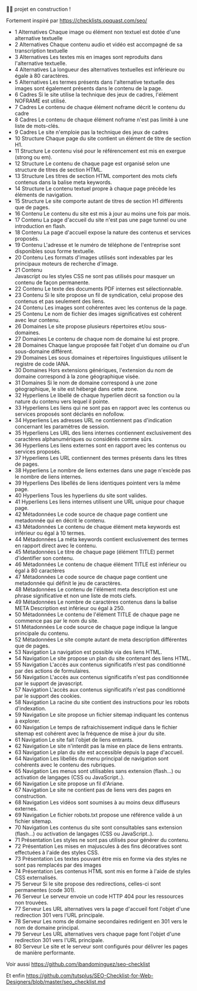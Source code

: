 👷‍♂️ projet en construction !

Fortement inspiré par https://checklists.opquast.com/seo/

- 1 Alternatives Chaque image ou élément non textuel est dotée d'une alternative textuelle
- 2 Alternatives Chaque contenu audio et vidéo est accompagné de sa transcription textuelle
- 3 Alternatives Les textes mis en images sont reproduits dans l'alternative textuelle.
- 4 Alternatives La longueur des alternatives textuelles est inférieure ou égale à 80 caractères.
- 5 Alternatives Les termes présents dans l'alternative textuelle des images sont également présents dans le contenu de la page.
- 6 Cadres Si le site utilise la technique des jeux de cadres, l'élément NOFRAME est utilisé.
- 7 Cadres Le contenu de chaque élément noframe décrit le contenu du cadre
- 8 Cadres Le contenu de chaque élément noframe n'est pas limité à une liste de mots-clés.
- 9 Cadres Le site n'emploie pas la technique des jeux de cadres
- 10 Structure Chaque page du site contient un élément de titre de section H1.
- 11 Structure Le contenu visé pour le référencement est mis en exergue (strong ou em).
- 12 Structure Le contenu de chaque page est organisé selon une structure de titres de section HTML.
- 13 Structure Les titres de section HTML comportent des mots clefs contenus dans la balise meta keywords.
- 14 Structure Le contenu textuel propre à chaque page précède les éléments de navigation.
- 15 Structure Le site comporte autant de titres de section H1 différents que de pages.
- 16 Contenu Le contenu du site est mis à jour au moins une fois par mois.
- 17 Contenu La page d'accueil du site n'est pas une page tunnel ou une introduction en flash.
- 18 Contenu La page d'accueil expose la nature des contenus et services proposés.
- 19 Contenu L'adresse et le numéro de téléphone de l'entreprise sont disponibles sous forme textuelle.
- 20 Contenu Les formats d'images utilisés sont indexables par les principaux moteurs de recherche d'image.
- 21 Contenu <div>Javascript ou les styles CSS ne sont pas utilisés pour masquer un contenu de façon permanente.</div>
- 22 Contenu Le texte des documents PDF internes est sélectionnable.
- 23 Contenu Si le site propose un fil de syndication, celui propose des contenus et pas seulement des liens.
- 24 Contenu Les images sont cohérentes avec les contenus de la page.
- 25 Contenu Le nom de fichier des images significatives est cohérent avec leur contenu.
- 26 Domaines Le site propose plusieurs répertoires et/ou sous-domaines.
- 27 Domaines Le contenu de chaque nom de domaine lui est propre.
- 28 Domaines Chaque langue proposée fait l'objet d'un domaine ou d'un sous-domaine différent.
- 29 Domaines Les sous domaines et répertoires linguistiques utilisent le registre de code IANA.
- 30 Domaines Hors extensions génériques, l'extension du nom de domaine correspond à la zone géographique visée.
- 31 Domaines Si le nom de domaine correspond à une zone géographique, le site est hébergé dans cette zone.
- 32 Hyperliens Le libellé de chaque hyperlien décrit sa fonction ou la nature du contenu vers lequel il pointe.
- 33 Hyperliens Les liens qui ne sont pas en rapport avec les contenus ou services proposés sont déclarés en nofollow.
- 34 Hyperliens Les adresses URL ne contiennent pas d'indication concernant les paramètres de session.
- 35 Hyperliens Les URL des liens internes contiennent exclusivement des caractères alphanumériques ou considérés comme sûrs.
- 36 Hyperliens Les liens externes sont en rapport avec les contenus ou services proposés.
- 37 Hyperliens Les URL contiennent des termes présents dans les titres de pages.
- 38 Hyperliens Le nombre de liens externes dans une page n'excède pas le nombre de liens internes.
- 39 Hyperliens Des libellés de liens identiques pointent vers la même page.
- 40 Hyperliens Tous les hyperliens du site sont valides.
- 41 Hyperliens Les liens internes utilisent une URL unique pour chaque page.
- 42 Métadonnées Le code source de chaque page contient une metadonnée qui en décrit le contenu.
- 43 Métadonnées Le contenu de chaque élément meta keywords est inférieur ou égal à 10 termes.
- 44 Métadonnées La méta keywords contient exclusivement des termes en rapport direct avec le contenu.
- 45 Métadonnées Le titre de chaque page (élément TITLE) permet d'identifier son contenu.
- 46 Métadonnées Le contenu de chaque élément TITLE est inférieur ou égal à 80 caractères
- 47 Métadonnées Le code source de chaque page contient une metadonnée qui définit le jeu de caractères.
- 48 Métadonnées Le contenu de l'élément meta description est une phrase significative et non une liste de mots clefs.
- 49 Métadonnées Le nombre de caractères contenus dans la balise META Description est inférieur ou égal à 250.
- 50 Métadonnées Le contenu de l'élément TITLE de chaque page ne commence pas par le nom du site.
- 51 Métadonnées Le code source de chaque page indique la langue principale du contenu.
- 52 Métadonnées Le site compte autant de meta description différentes que de pages.
- 53 Navigation La navigation est possible via des liens HTML.
- 54 Navigation Le site propose un plan du site contenant des liens HTML.
- 55 Navigation L'accès aux contenus significatifs n'est pas conditionné par des actions de formulaires.
- 56 Navigation L'accès aux contenus significatifs n'est pas conditionnée par le support de javascript.
- 57 Navigation L'accès aux contenus significatifs n'est pas conditionné par le support des cookies.
- 58 Navigation La racine du site contient des instructions pour les robots d'indexation.
- 59 Navigation Le site propose un fichier sitemap indiquant les contenus à explorer.
- 60 Navigation Le temps de rafraichissement indiqué dans le fichier sitemap est cohérent avec la fréquence de mise à jour du site.
- 61 Navigation Le site fait l'objet de liens entrants.
- 62 Navigation Le site n'interdit pas la mise en place de liens entrants.
- 63 Navigation Le plan du site est accessible depuis la page d'accueil.
- 64 Navigation Les libellés du menu principal de navigation sont cohérents avec le contenu des rubriques.
- 65 Navigation Les menus sont utilisables sans extension (flash...) ou activation de langages (CSS ou JavaScript..).
- 66 Navigation Le site propose un fil d'Ariane.
- 67 Navigation Le site ne contient pas de liens vers des pages en construction.
- 68 Navigation Les vidéos sont soumises à au moins deux diffuseurs externes.
- 69 Navigation Le fichier robots.txt propose une référence valide à un fichier sitemap.
- 70 Navigation Les contenus du site sont consultables sans extension (flash...) ou activation de langages (CSS ou JavaScript..).
- 71 Présentation Les styles ne sont pas utilisés pour générer du contenu.
- 72 Présentation Les mises en majuscules à des fins décoratives sont effectuées à l'aide des styles CSS.
- 73 Présentation Les textes pouvant être mis en forme via des styles ne sont pas remplacés par des images
- 74 Présentation Les contenus HTML sont mis en forme à l'aide de styles CSS externalisés.
- 75 Serveur Si le site propose des redirections, celles-ci sont permanentes (code 301).
- 76 Serveur Le serveur envoie un code HTTP 404 pour les ressources non trouvées.
- 77 Serveur Les URL alternatives vers la page d'accueil font l'objet d'une redirection 301 vers l'URL principale.
- 78 Serveur Les noms de domaine secondaires redirigent en 301 vers le nom de domaine principal.
- 79 Serveur Les URL alternatives vers chaque page font l'objet d'une redirection 301 vers l'URL principale.
- 80 Serveur Le site et le serveur sont configurés pour délivrer les pages de manière performante.

Voir aussi https://github.com/ibandominguez/seo-checklist

Et enfin https://github.com/tutsplus/SEO-Checklist-for-Web-Designers/blob/master/seo_checklist.md
